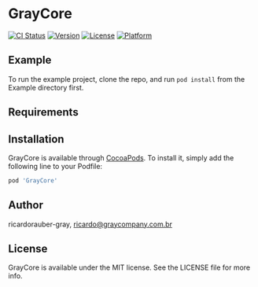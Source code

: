 # GrayCore

[![CI Status](https://img.shields.io/travis/ricardorauber-gray/GrayCore.svg?style=flat)](https://travis-ci.org/ricardorauber-gray/GrayCore)
[![Version](https://img.shields.io/cocoapods/v/GrayCore.svg?style=flat)](https://cocoapods.org/pods/GrayCore)
[![License](https://img.shields.io/cocoapods/l/GrayCore.svg?style=flat)](https://cocoapods.org/pods/GrayCore)
[![Platform](https://img.shields.io/cocoapods/p/GrayCore.svg?style=flat)](https://cocoapods.org/pods/GrayCore)

## Example

To run the example project, clone the repo, and run `pod install` from the Example directory first.

## Requirements

## Installation

GrayCore is available through [CocoaPods](https://cocoapods.org). To install
it, simply add the following line to your Podfile:

```ruby
pod 'GrayCore'
```

## Author

ricardorauber-gray, ricardo@graycompany.com.br

## License

GrayCore is available under the MIT license. See the LICENSE file for more info.
